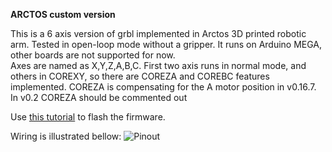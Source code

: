 **ARCTOS custom version**

This is a 6 axis version of grbl implemented in Arctos 3D printed robotic arm. Tested in open-loop mode without a gripper.
It runs on Arduino MEGA, other boards are not supported for now.  
Axes are named as X,Y,Z,A,B,C. First two axis runs in normal mode, and others in COREXY, so there are COREZA and COREBC features implemented. 
COREZA is compensating for the A motor position in v0.16.7. In v0.2 COREZA should be commented out

Use [this tutorial](https://arctosrobotics.com/2023/03/27/how-to-flash-the-arctos-grbl-firmware/) to flash the firmware. 
 
Wiring is illustrated bellow: 
![Pinout](https://github.com/ArctosRobotics/Arctos-grbl-v0.1/blob/edge/PINOUT.png)

